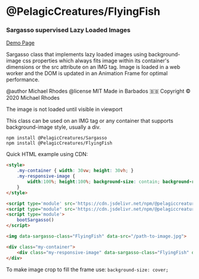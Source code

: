 # @PelagicCreatures/FlyingFish

### Sargasso supervised Lazy Loaded Images

[Demo Page](https://blog.myanti.social/demos/lazyload)

Sargasso class that implements lazy loaded images using background-image css properties which always fits image within its container's dimensions or the src attribute on an IMG tag. Image is loaded in a web worker and the DOM is updated in an Animation Frame for optimal performance.

@author Michael Rhodes
@license MIT
Made in Barbados 🇧🇧 Copyright © 2020 Michael Rhodes

The image is not loaded until visible in viewport

This class can be used on an IMG tag or any container that supports background-image style, usually a div.

```
npm install @PelagicCreatures/Sargasso
npm install @PelagicCreatures/FlyingFish
```

Quick HTML example using CDN:
```html
<style>
	.my-container { width: 30vw; height: 30vh; }
	.my-responsive-image {
		width:100%; height:100%; background-size: contain; background-repeat: no-repeat; background-position: center center;
	}
</style>

<script type='module' src='https://cdn.jsdelivr.net/npm/@pelagiccreatures/sargasso/dist/sargasso.es.js'></script>
<script type="module" src='https://cdn.jsdelivr.net/npm/@pelagiccreatures/flyingfish/dist/flyingfish.es.js'></script>
<script type='module'>
	bootSargasso()
</script>

<img data-sargasso-class="FlyingFish" data-src="/path-to-image.jpg">

<div class="my-container">
	<div class="my-responsive-image" data-sargasso-class="FlyingFish" data-src="/path-to-image.jpg"></div>
</div>
```

To make image crop to fill the frame use: `background-size: cover;`
